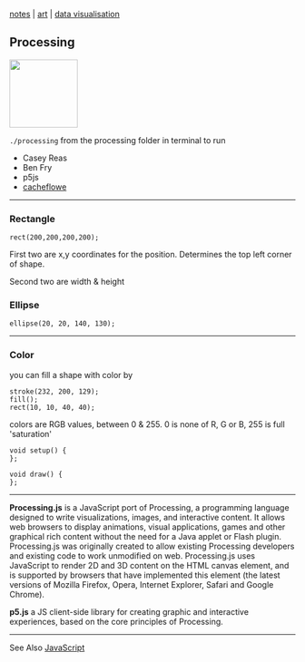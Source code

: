 [notes](notes.md) | [art](art.md)
 | [data visualisation](dataVisualisation.md)

## Processing

<img src="https://lh4.googleusercontent.com/-azP3ojRmi4Q/AAAAAAAAAAI/AAAAAAAAAZk/hyRbfyOPMAU/photo.jpg" height="120" width="120">

`./processing` from the processing folder in terminal to run

- Casey Reas
- Ben Fry
- p5js
- [cacheflowe](https://ello.co/cacheflowe)

________________

### Rectangle

`rect(200,200,200,200);`

First two are x,y coordinates for the position. Determines the top left corner of shape.

Second two are width & height


### Ellipse

`ellipse(20, 20, 140, 130);`

____

### Color

you can fill a shape with color by

```
stroke(232, 200, 129);
fill();
rect(10, 10, 40, 40);
```
colors are RGB values, between 0 & 255. 0 is none of R, G or B, 255 is full 'saturation'



```
void setup() {
};

void draw() {
};
```
---

**Processing.js** is a JavaScript port of Processing, a programming language designed to write visualizations, images, and interactive content. It allows web browsers to display animations, visual applications, games and other graphical rich content without the need for a Java applet or Flash plugin.
Processing.js was originally created to allow existing Processing developers and existing code to work unmodified on web. Processing.js uses JavaScript to render  2D and 3D content on the HTML canvas element, and is supported by browsers that have implemented this element (the latest versions of Mozilla Firefox, Opera, Internet Explorer, Safari and Google Chrome).


**p5.js** a JS client-side library for creating graphic and interactive experiences, based on the core principles of Processing.

________________

See Also [JavaScript](javascript/notes.md)
